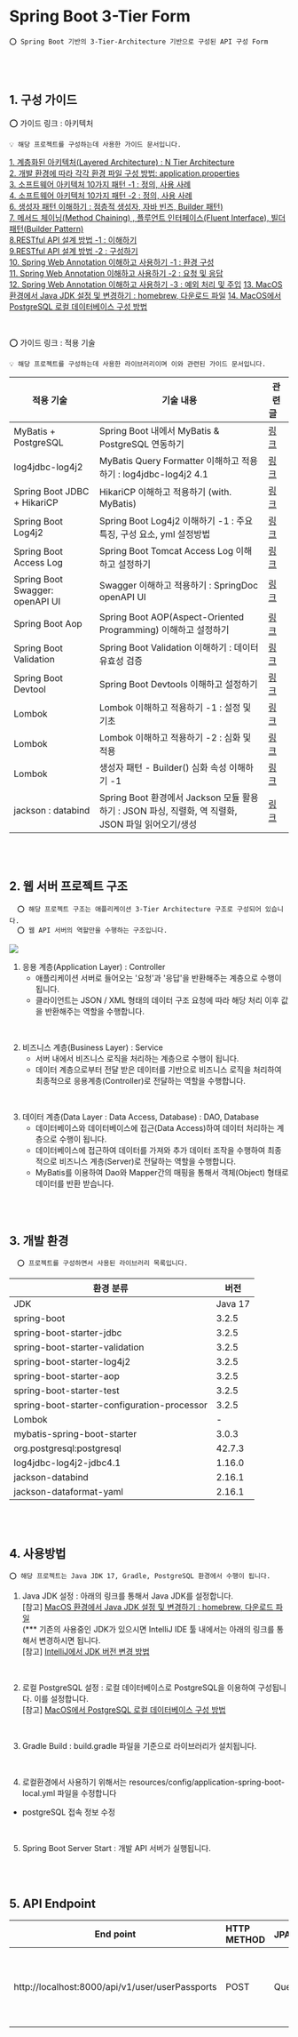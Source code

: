 # Spring Boot 3-Tier Form

    ⭕️ Spring Boot 기반의 3-Tier-Architecture 기반으로 구성된 API 구성 Form

<br />
<br />

## 1. 구성 가이드

⭕️ 가이드 링크 : 아키텍처

    💡 해당 프로젝트를 구성하는데 사용한 가이드 문서입니다.

[1. 계층화된 아키텍처(Layered Architecture) : N Tier Architecture](https://adjh54.tistory.com/105)    
[2. 개발 환경에 따라 각각 환경 파일 구성 방법: application.properties](https://adjh54.tistory.com/200)    
[3. 소프트웨어 아키텍처 10가지 패턴 -1 : 정의, 사용 사례](https://adjh54.tistory.com/453)      
[4. 소프트웨어 아키텍처 10가지 패턴 -2 : 정의, 사용 사례](https://adjh54.tistory.com/454)    
[6. 생성자 패턴 이해하기 : 점층적 생성자, 자바 빈즈, Builder 패턴)](https://adjh54.tistory.com/78)  
[7. 메서드 체이닝(Method Chaining) , 플루언트 인터페이스(Fluent Interface), 빌더 패턴(Builder Pattern)](https://adjh54.tistory.com/440)    
[8.RESTful API 설계 방법 -1 : 이해하기](https://adjh54.tistory.com/150)    
[9.RESTful API 설계 방법 -2 : 구성하기](https://adjh54.tistory.com/151)    
[10. Spring Web Annotation 이해하고 사용하기 -1 : 환경 구성](https://adjh54.tistory.com/311)      
[11. Spring Web Annotation 이해하고 사용하기 -2 : 요청 및 응답](https://adjh54.tistory.com/312)        
[12. Spring Web Annotation 이해하고 사용하기 -3 : 예외 처리 및 주입](https://adjh54.tistory.com/313)
[13. MacOS 환경에서 Java JDK 설정 및 변경하기 : homebrew, 다운로드 파일](https://adjh54.tistory.com/216)
[14. MacOS에서 PostgreSQL 로컬 데이터베이스 구성 방법](https://adjh54.tistory.com/80)




<br />

⭕️ 가이드 링크 : 적용 기술

    💡 해당 프로젝트를 구성하는데 사용한 라이브러리이며 이와 관련된 가이드 문서입니다.

| 적용 기술          &nbsp;           | 기술 내용                                                                   | 관련 글          &nbsp;&nbsp;           |
|---------------------------------|-------------------------------------------------------------------------|--------------------------------------|
| MyBatis + PostgreSQL            | Spring Boot 내에서 MyBatis & PostgreSQL 연동하기                               | [링크](https://adjh54.tistory.com/65)  |
| log4jdbc-log4j2                 | MyBatis Query Formatter 이해하고 적용하기 : log4jdbc-log4j2 4.1                 | [링크](https://adjh54.tistory.com/228) |
| Spring Boot JDBC + HikariCP     | HikariCP 이해하고 적용하기 (with. MyBatis)                                      | [링크](https://adjh54.tistory.com/73)  |
| Spring Boot Log4j2              | Spring Boot Log4j2 이해하기 -1 : 주요 특징, 구성 요소, yml 설정방법                     | [링크](https://adjh54.tistory.com/388) |
| Spring Boot Access Log          | Spring Boot Tomcat Access Log 이해하고 설정하기                                 | [링크](https://adjh54.tistory.com/127) |
| Spring Boot Swagger: openAPI UI | Swagger 이해하고 적용하기 : SpringDoc openAPI UI                                | [링크](https://adjh54.tistory.com/72)  |
| Spring Boot Aop                 | Spring Boot AOP(Aspect-Oriented Programming) 이해하고 설정하기                  | [링크](https://adjh54.tistory.com/133) |
| Spring Boot Validation          | Spring Boot Validation 이해하기 : 데이터 유효성 검증                                | [링크](https://adjh54.tistory.com/77)  |
| Spring Boot Devtool             | Spring Boot Devtools 이해하고 설정하기                                          | [링크](https://adjh54.tistory.com/62)  |
| Lombok                          | Lombok 이해하고 적용하기 -1 : 설정 및 기초                                           | [링크](https://adjh54.tistory.com/71)  |
| Lombok                          | Lombok 이해하고 적용하기 -2 : 심화 및 적용                                           | [링크](https://adjh54.tistory.com/152) |
| Lombok                          | 생성자 패턴 - Builder() 심화 속성 이해하기 -1                                        | [링크](https://adjh54.tistory.com/96)  |
| jackson : databind              | Spring Boot 환경에서 Jackson 모듈 활용하기 : JSON 파싱, 직렬화, 역 직렬화, JSON 파일 읽어오기/생성 | [링크](https://adjh54.tistory.com/375) |

<br />
<br />

## 2. 웹 서버 프로젝트 구조

      ⭕️ 해당 프로젝트 구조는 애플리케이션 3-Tier Architecture 구조로 구성되어 있습니다.  
      ⭕️ 웹 API 서버의 역할만을 수행하는 구조입니다.

<img src="https://github.com/adjh54ir/blog-codes/assets/70501374/05206d36-248b-4cff-b7de-6132f79488c2">

1. 응용 계층(Application Layer) : Controller
    - 애플리케이션 서버로 들어오는 '요청'과 '응답'을 반환해주는 계층으로 수행이 됩니다.
    - 클라이언트는 JSON / XML 형태의 데이터 구조 요청에 따라 해당 처리 이후 값을 반환해주는 역할을 수행합니다.

<br />

2. 비즈니스 계층(Business Layer) : Service
    - 서버 내에서 비즈니스 로직을 처리하는 계층으로 수행이 됩니다.
    - 데이터 계층으로부터 전달 받은 데이터를 기반으로 비즈니스 로직을 처리하여 최종적으로 응용계층(Controller)로 전달하는 역할을 수행합니다.

<br />

3. 데이터 계층(Data Layer : Data Access, Database) : DAO, Database
    - 데이터베이스와 데이터베이스에 접근(Data Access)하여 데이터 처리하는 계층으로 수행이 됩니다.
    - 데이터베이스에 접근하여 데이터를 가져와 추가 데이터 조작을 수행하여 최종적으로 비즈니스 계층(Server)로 전달하는 역할을 수행합니다.
    - MyBatis를 이용하여 Dao와 Mapper간의 매핑을 통해서 객체(Object) 형태로 데이터를 반환 받습니다.

<br />
<br />

## 3. 개발 환경

      ⭕️ 프로젝트를 구성하면서 사용된 라이브러리 목록입니다.

| 환경 분류                                       | 버전      |
|---------------------------------------------|---------|
| JDK                                         | Java 17 |
| spring-boot                                 | 3.2.5   |
| spring-boot-starter-jdbc                    | 3.2.5   |
| spring-boot-starter-validation              | 3.2.5   |
| spring-boot-starter-log4j2                  | 3.2.5   |
| spring-boot-starter-aop                     | 3.2.5   |
| spring-boot-starter-test                    | 3.2.5   |
| spring-boot-starter-configuration-processor | 3.2.5   |
| Lombok                                      | -       |
| mybatis-spring-boot-starter                 | 3.0.3   |
| org.postgresql:postgresql                   | 42.7.3  |
| log4jdbc-log4j2-jdbc4.1                     | 1.16.0  |
| jackson-databind                            | 2.16.1  |
| jackson-dataformat-yaml                     | 2.16.1  |

<br />
<br />

## 4. 사용방법

    ⭕️ 해당 프로젝트는 Java JDK 17, Gradle, PostgreSQL 환경에서 수행이 됩니다.

1. Java JDK 설정 : 아래의 링크를 통해서 Java JDK를 설정합니다.  
   [참고] [MacOS 환경에서 Java JDK 설정 및 변경하기 : homebrew, 다운로드 파일](https://adjh54.tistory.com/216)  
   (*** 기존의 사용중인 JDK가 있으시면 IntelliJ IDE 툴 내에서는 아래의 링크를 통해서 변경하시면 됩니다.
   <br />
   [참고] [IntelliJ에서 JDK 버전 변경 방법](https://adjh54.tistory.com/355)

   <br />

2. 로컬 PostgreSQL 설정 : 로컬 데이터베이스로 PostgreSQL을 이용하여 구성됩니다. 이를 설정합니다.  
   [참고] [MacOS에서 PostgreSQL 로컬 데이터베이스 구성 방법](https://adjh54.tistory.com/80)

   <br />
3. Gradle Build : build.gradle 파일을 기준으로 라이브러리가 설치됩니다.

   <br />

4. 로컬환경에서 사용하기 위해서는 resources/config/application-spring-boot-local.yml 파일을 수정합니다

- postgreSQL 접속 정보 수정

   <br />

5. Spring Boot Server Start : 개발 API 서버가 실행됩니다.

<br />
<br />

## 5. API Endpoint

| End point                                       | HTTP METHOD | JPA 분류   | 설명                     |
|-------------------------------------------------|:------------|:---------|------------------------|
| http://localhost:8000/api/v1/user/userPassports | POST        | QueryDSL | 사용자와 여권의 INNER JOIN 예시 |







